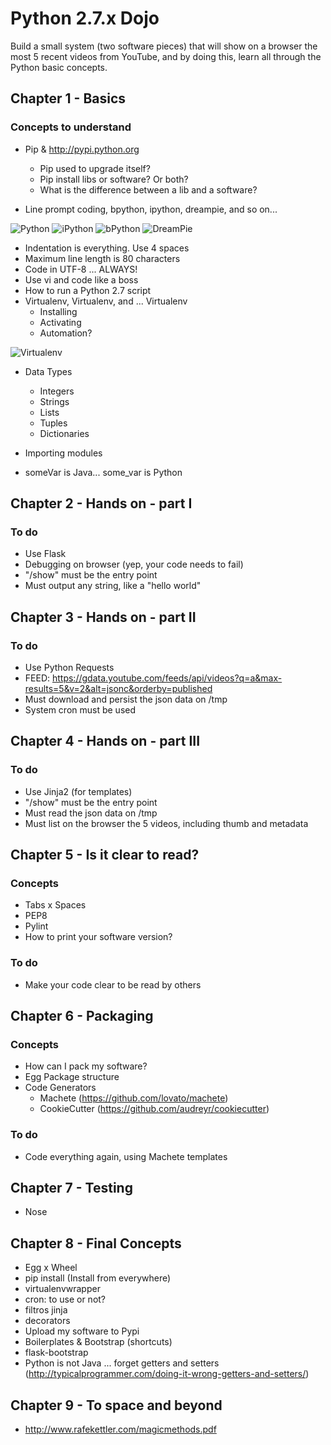 # Python 2.7.x Dojo

Build a small system (two software pieces) that will show on a browser the most 5 recent videos from YouTube, and by doing this, learn all through the Python basic concepts.

## Chapter 1 - Basics

### Concepts to understand

- Pip & http://pypi.python.org
  - Pip used to upgrade itself?
  - Pip install libs or software? Or both?
  - What is the difference between a lib and a software?

- Line prompt coding, bpython, ipython, dreampie, and so on...

![Python](images/cmdpython.png) 
![iPython](images/cmdipython.png) 
![bPython](images/cmdbpython.png) 
![DreamPie](images/cmddreampie.png) 

- Indentation is everything. Use 4 spaces
- Maximum line length is 80 characters
- Code in UTF-8 ... ALWAYS!
- Use vi and code like a boss
- How to run a Python 2.7 script
- Virtualenv, Virtualenv, and ... Virtualenv
  - Installing
  - Activating
  - Automation?

![Virtualenv](images/virtualenv.jpg) 

- Data Types
  - Integers
  - Strings
  - Lists
  - Tuples
  - Dictionaries

- Importing modules
- someVar is Java... some_var is Python

## Chapter 2 - Hands on - part I

### To do

- Use Flask
- Debugging on browser (yep, your code needs to fail)
- "/show" must be the entry point
- Must output any string, like a "hello world"

## Chapter 3 - Hands on - part II

### To do

- Use Python Requests
- FEED: https://gdata.youtube.com/feeds/api/videos?q=a&max-results=5&v=2&alt=jsonc&orderby=published
- Must download and persist the json data on /tmp
- System cron must be used

## Chapter 4 - Hands on - part III

### To do

- Use Jinja2 (for templates)
- "/show" must be the entry point
- Must read the json data on /tmp
- Must list on the browser the 5 videos, including thumb and metadata

## Chapter 5 - Is it clear to read?

### Concepts

- Tabs x Spaces
- PEP8
- Pylint
- How to print your software version?

### To do

- Make your code clear to be read by others

## Chapter 6 - Packaging

### Concepts

- How can I pack my software?
- Egg Package structure
- Code Generators
  - Machete (https://github.com/lovato/machete)
  - CookieCutter (https://github.com/audreyr/cookiecutter)

### To do

- Code everything again, using Machete templates

## Chapter 7 - Testing

- Nose

## Chapter 8 - Final Concepts

- Egg x Wheel
- pip install (Install from everywhere)
- virtualenvwrapper
- cron: to use or not?
- filtros jinja
- decorators
- Upload my software to Pypi
- Boilerplates & Bootstrap (shortcuts)
- flask-bootstrap
- Python is not Java ... forget getters and setters (http://typicalprogrammer.com/doing-it-wrong-getters-and-setters/)

## Chapter 9 - To space and beyond

- http://www.rafekettler.com/magicmethods.pdf
